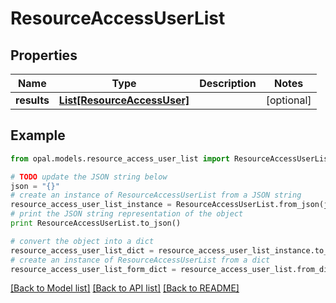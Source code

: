 # ResourceAccessUserList


## Properties

Name | Type | Description | Notes
------------ | ------------- | ------------- | -------------
**results** | [**List[ResourceAccessUser]**](ResourceAccessUser.md) |  | [optional] 

## Example

```python
from opal.models.resource_access_user_list import ResourceAccessUserList

# TODO update the JSON string below
json = "{}"
# create an instance of ResourceAccessUserList from a JSON string
resource_access_user_list_instance = ResourceAccessUserList.from_json(json)
# print the JSON string representation of the object
print ResourceAccessUserList.to_json()

# convert the object into a dict
resource_access_user_list_dict = resource_access_user_list_instance.to_dict()
# create an instance of ResourceAccessUserList from a dict
resource_access_user_list_form_dict = resource_access_user_list.from_dict(resource_access_user_list_dict)
```
[[Back to Model list]](../README.md#documentation-for-models) [[Back to API list]](../README.md#documentation-for-api-endpoints) [[Back to README]](../README.md)



